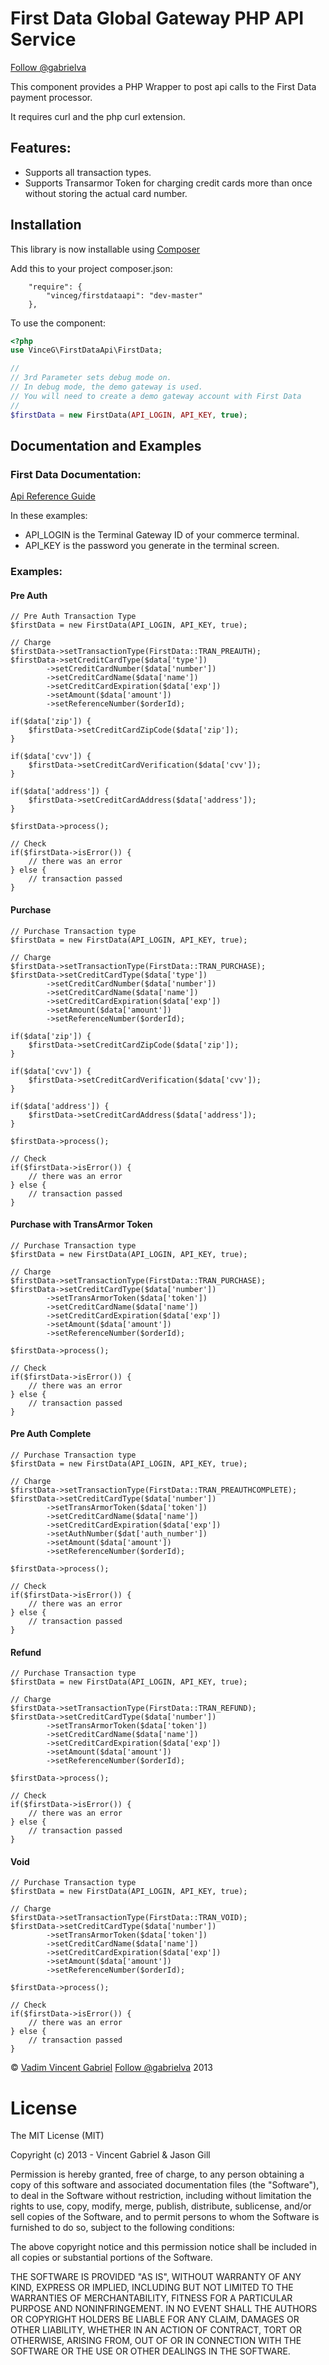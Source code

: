 First Data Global Gateway PHP API Service
==================

<a href='https://twitter.com/gabrielva' target='_blank'>Follow @gabrielva</a>

This component provides a PHP Wrapper to post api calls to the First Data payment processor.

It requires curl and the php curl extension.

## Features:
* Supports all transaction types.
* Supports Transarmor Token for charging credit cards more than once without storing the actual card number. 

## Installation
This library is now installable using <a href='http://getcomposer.org'>Composer</a>

Add this to your project composer.json:

```
	"require": {
        "vinceg/firstdataapi": "dev-master"
	},
```

To use the component:

```php
<?php
use VinceG\FirstDataApi\FirstData;

//
// 3rd Parameter sets debug mode on.  
// In debug mode, the demo gateway is used.  
// You will need to create a demo gateway account with First Data
// 
$firstData = new FirstData(API_LOGIN, API_KEY, true);

```

## Documentation and Examples 
### First Data Documentation:
<a href='https://firstdata.zendesk.com/entries/407571-First-Data-Global-Gateway-e4-Web-Service-API-Reference-Guide'>Api Reference Guide</a>

In these examples:
* API_LOGIN is the Terminal Gateway ID of your commerce terminal.
* API_KEY is the password you generate in the terminal screen.


### Examples:

#### Pre Auth

```
// Pre Auth Transaction Type
$firstData = new FirstData(API_LOGIN, API_KEY, true);

// Charge
$firstData->setTransactionType(FirstData::TRAN_PREAUTH);
$firstData->setCreditCardType($data['type'])
		->setCreditCardNumber($data['number'])
		->setCreditCardName($data['name'])
		->setCreditCardExpiration($data['exp'])
		->setAmount($data['amount'])
		->setReferenceNumber($orderId);

if($data['zip']) {
	$firstData->setCreditCardZipCode($data['zip']);
}

if($data['cvv']) {
	$firstData->setCreditCardVerification($data['cvv']);
}

if($data['address']) {
	$firstData->setCreditCardAddress($data['address']);
}

$firstData->process();

// Check
if($firstData->isError()) {
	// there was an error
} else {
	// transaction passed
}
```

#### Purchase

```
// Purchase Transaction type
$firstData = new FirstData(API_LOGIN, API_KEY, true);

// Charge
$firstData->setTransactionType(FirstData::TRAN_PURCHASE);
$firstData->setCreditCardType($data['type'])
		->setCreditCardNumber($data['number'])
		->setCreditCardName($data['name'])
		->setCreditCardExpiration($data['exp'])
		->setAmount($data['amount'])
		->setReferenceNumber($orderId);

if($data['zip']) {
	$firstData->setCreditCardZipCode($data['zip']);
}

if($data['cvv']) {
	$firstData->setCreditCardVerification($data['cvv']);
}

if($data['address']) {
	$firstData->setCreditCardAddress($data['address']);
}

$firstData->process();

// Check
if($firstData->isError()) {
	// there was an error
} else {
	// transaction passed
}
```

#### Purchase with TransArmor Token

```
// Purchase Transaction type
$firstData = new FirstData(API_LOGIN, API_KEY, true);

// Charge
$firstData->setTransactionType(FirstData::TRAN_PURCHASE);
$firstData->setCreditCardType($data['number'])
		->setTransArmorToken($data['token'])
		->setCreditCardName($data['name'])
		->setCreditCardExpiration($data['exp'])
		->setAmount($data['amount'])
		->setReferenceNumber($orderId);

$firstData->process();

// Check
if($firstData->isError()) {
	// there was an error
} else {
	// transaction passed
}
```

#### Pre Auth Complete

```
// Purchase Transaction type
$firstData = new FirstData(API_LOGIN, API_KEY, true);

// Charge
$firstData->setTransactionType(FirstData::TRAN_PREAUTHCOMPLETE);
$firstData->setCreditCardType($data['number'])
		->setTransArmorToken($data['token'])
		->setCreditCardName($data['name'])
		->setCreditCardExpiration($data['exp'])
		->setAuthNumber($dat['auth_number'])
		->setAmount($data['amount'])
		->setReferenceNumber($orderId);

$firstData->process();

// Check
if($firstData->isError()) {
	// there was an error
} else {
	// transaction passed
}
```

#### Refund

```
// Purchase Transaction type
$firstData = new FirstData(API_LOGIN, API_KEY, true);

// Charge
$firstData->setTransactionType(FirstData::TRAN_REFUND);
$firstData->setCreditCardType($data['number'])
		->setTransArmorToken($data['token'])
		->setCreditCardName($data['name'])
		->setCreditCardExpiration($data['exp'])
		->setAmount($data['amount'])
		->setReferenceNumber($orderId);

$firstData->process();

// Check
if($firstData->isError()) {
	// there was an error
} else {
	// transaction passed
}
```

#### Void

```
// Purchase Transaction type
$firstData = new FirstData(API_LOGIN, API_KEY, true);

// Charge
$firstData->setTransactionType(FirstData::TRAN_VOID);
$firstData->setCreditCardType($data['number'])
		->setTransArmorToken($data['token'])
		->setCreditCardName($data['name'])
		->setCreditCardExpiration($data['exp'])
		->setAmount($data['amount'])
		->setReferenceNumber($orderId);

$firstData->process();

// Check
if($firstData->isError()) {
	// there was an error
} else {
	// transaction passed
}
```

<p>&copy; <a href='http://vadimg.com' target="_blank">Vadim Vincent Gabriel</a> <a href='https://twitter.com/gabrielva' target='_blank'>Follow @gabrielva</a> 2013</p>

License
===============
The MIT License (MIT)

Copyright (c) 2013 - Vincent Gabriel & Jason Gill

Permission is hereby granted, free of charge, to any person obtaining a copy
of this software and associated documentation files (the "Software"), to deal
in the Software without restriction, including without limitation the rights
to use, copy, modify, merge, publish, distribute, sublicense, and/or sell
copies of the Software, and to permit persons to whom the Software is
furnished to do so, subject to the following conditions:

The above copyright notice and this permission notice shall be included in
all copies or substantial portions of the Software.

THE SOFTWARE IS PROVIDED "AS IS", WITHOUT WARRANTY OF ANY KIND, EXPRESS OR
IMPLIED, INCLUDING BUT NOT LIMITED TO THE WARRANTIES OF MERCHANTABILITY,
FITNESS FOR A PARTICULAR PURPOSE AND NONINFRINGEMENT. IN NO EVENT SHALL THE
AUTHORS OR COPYRIGHT HOLDERS BE LIABLE FOR ANY CLAIM, DAMAGES OR OTHER
LIABILITY, WHETHER IN AN ACTION OF CONTRACT, TORT OR OTHERWISE, ARISING FROM,
OUT OF OR IN CONNECTION WITH THE SOFTWARE OR THE USE OR OTHER DEALINGS IN
THE SOFTWARE.